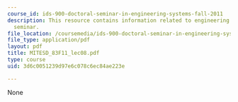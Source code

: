 ```yaml
---
course_id: ids-900-doctoral-seminar-in-engineering-systems-fall-2011
description: This resource contains information related to engineering systems doctoral
  seminar.
file_location: /coursemedia/ids-900-doctoral-seminar-in-engineering-systems-fall-2011/3d6c0051239d97e6c078c6ec84ae223e_MITESD_83F11_lec08.pdf
file_type: application/pdf
layout: pdf
title: MITESD_83F11_lec08.pdf
type: course
uid: 3d6c0051239d97e6c078c6ec84ae223e

---
```

None
